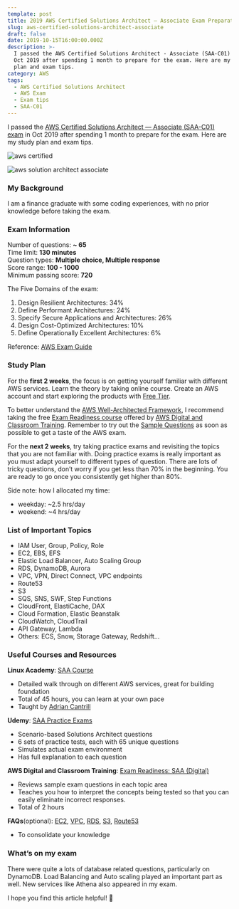 ```yaml
---
template: post
title: 2019 AWS Certified Solutions Architect — Associate Exam Preparation
slug: aws-certified-solutions-architect-associate
draft: false
date: 2019-10-15T16:00:00.000Z
description: >-
  I passed the AWS Certified Solutions Architect - Associate (SAA-C01) exam in
  Oct 2019 after spending 1 month to prepare for the exam. Here are my study
  plan and exam tips.
category: AWS
tags:
  - AWS Certified Solutions Architect
  - AWS Exam
  - Exam tips
  - SAA-C01
---
```

I passed the [AWS Certified Solutions Architect — Associate (SAA-C01) exam](https://aws.amazon.com/certification/certified-solutions-architect-associate/) in Oct 2019 after spending 1 month to prepare for the exam. Here are my study plan and exam tips.



![aws certified](/media/aws-certified-logo_color-horz_360x60.png "AWS ertified LogoC")

![aws solution architect associate](/media/solutions-architect-associate-tag_360x32.png "AWS Solution Architect Associate Tag")



### **My Background**

I am a finance graduate with some coding experiences, with no prior knowledge before taking the exam.

### **Exam Information**

Number of questions: **~ 65**\
Time limit: **130 minutes**\
Question types: **Multiple choice, Multiple response**\
Score range: **100 - 1000**\
Minimum passing score: **720**

The Five Domains of the exam:

1. Design Resilient Architectures: 34%
2. Define Performant Architectures: 24%
3. Specify Secure Applications and Architectures: 26%
4. Design Cost-Optimized Architectures: 10%
5. Define Operationally Excellent Architectures: 6%

Reference: [AWS Exam Guide](https://d1.awsstatic.com/training-and-certification/docs-sa-assoc/AWS_Certified_Solutions_Architect_Associate-Exam_Guide_EN_1.8.pdf)

### **Study Plan**

For the **first 2 weeks**, the focus is on getting yourself familiar with different AWS services. Learn the theory by taking online course. Create an AWS account and start exploring the products with [Free Tier](https://aws.amazon.com/free).

To better understand the [AWS Well-Architected Framework](https://aws.amazon.com/architecture/well-architected/), I recommend taking the free [Exam Readiness course](https://www.aws.training/Details/Curriculum?id=20685) offered by [AWS Digital and Classroom Training](https://aws.amazon.com/training/course-descriptions/). Remember to try out the [Sample Questions](https://d1.awsstatic.com/training-and-certification/docs-sa-assoc/AWS_Certified_Solutions_Architect_Associate_Sample_Questions.pdf) as soon as possible to get a taste of the AWS exam.

For the **next 2 weeks**, try taking practice exams and revisiting the topics that you are not familiar with. Doing practice exams is really important as you must adapt yourself to different types of question. There are lots of tricky questions, don’t worry if you get less than 70% in the beginning. You are ready to go once you consistently get higher than 80%.

Side note: how I allocated my time:

* weekday: ~2.5 hrs/day
* weekend: ~4 hrs/day

### **List of Important Topics**

* IAM User, Group, Policy, Role
* EC2, EBS, EFS
* Elastic Load Balancer, Auto Scaling Group
* RDS, DynamoDB, Aurora
* VPC, VPN, Direct Connect, VPC endpoints
* Route53
* S3
* SQS, SNS, SWF, Step Functions
* CloudFront, ElastiCache, DAX
* Cloud Formation, Elastic Beanstalk
* CloudWatch, CloudTrail
* API Gateway, Lambda
* Others: ECS, Snow, Storage Gateway, Redshift…

### Useful Courses and Resources

**Linux Academy**: [SAA Course](https://linuxacademy.com/course/aws-certified-solutions-architect-2019-associate-level/)

* Detailed walk through on different AWS services, great for building foundation
* Total of 45 hours, you can learn at your own pace
* Taught by [Adrian Cantrill](https://www.linkedin.com/in/adriancantrill/?originalSubdomain=au)

**Udemy**: [SAA Practice Exams](https://www.udemy.com/course/aws-certified-solutions-architect-associate-amazon-practice-exams/)

* Scenario-based Solutions Architect questions
* 6 sets of practice tests, each with 65 unique questions
* Simulates actual exam environment
* Has full explanation to each question

**AWS Digital and Classroom Training**: [Exam Readiness: SAA (Digital)](https://www.aws.training/Details/Curriculum?id=20685)

* Reviews sample exam questions in each topic area
* Teaches you how to interpret the concepts being tested so that you can easily eliminate incorrect responses.
* Total of 2 hours

**FAQs**(optional): [EC2](https://aws.amazon.com/ec2/faqs/), [VPC](https://aws.amazon.com/vpc/faqs/), [RDS](https://aws.amazon.com/rds/faqs/), [S3](https://aws.amazon.com/s3/faqs/), [Route53](https://aws.amazon.com/route53/faqs/)

* To consolidate your knowledge

### **What’s on my exam**

There were quite a lots of database related questions, particularly on DynamoDB. Load Balancing and Auto scaling played an important part as well. New services like Athena also appeared in my exam.

I hope you find this article helpful! 🎉
